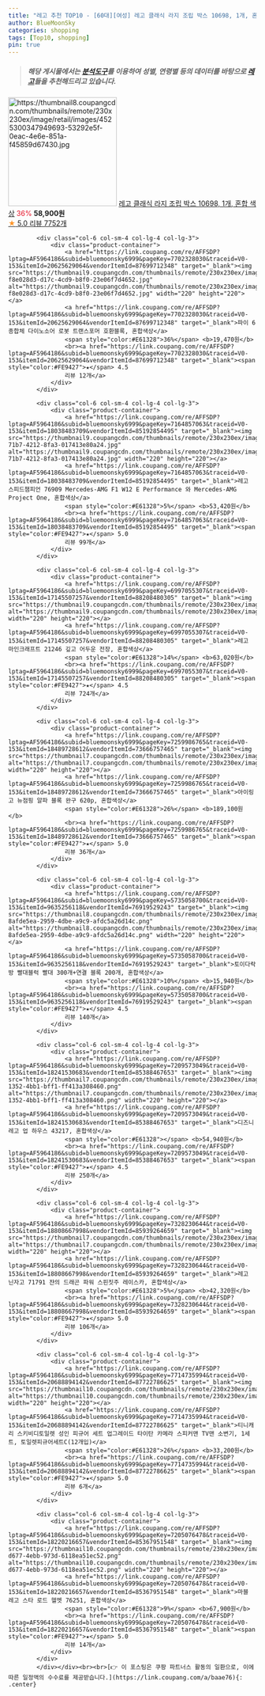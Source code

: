 ```yaml
---
title: "레고 추천 TOP10 - [60대][여성] 레고 클래식 라지 조립 박스 10698, 1개, 혼합 색상"
author: BlueMoonSky
categories: shopping
tags: [Top10, shopping]
pin: true
---
```


> ##### 해당 게시물에서는 [**분석도구**](https://itemscout.io/)를 이용하여 **성별**, **연령별** 등의 데이터를 바탕으로 [**레고**](https://link.coupang.com/a/baae76)들을 추천해드리고 있습니다.
<div class="container"><div class="row">
            <div class="col-6 col-sm-4 col-lg-4 col-lg-3">
                <div class="product-container">
                    <a href="https://link.coupang.com/re/AFFSDP?lptag=AF5964186&subid=bluemoonsky6999&pageKey=7708749458&traceid=V0-153&itemId=20658389555&vendorItemId=3005538862" target="_blank"><img src="https://thumbnail8.coupangcdn.com/thumbnails/remote/230x230ex/image/retail/images/4525300347949693-53292e5f-0eac-4e6e-851a-f45859d67430.jpg" alt="https://thumbnail8.coupangcdn.com/thumbnails/remote/230x230ex/image/retail/images/4525300347949693-53292e5f-0eac-4e6e-851a-f45859d67430.jpg" width="220" height="220"></a>
                    <a href="https://link.coupang.com/re/AFFSDP?lptag=AF5964186&subid=bluemoonsky6999&pageKey=7708749458&traceid=V0-153&itemId=20658389555&vendorItemId=3005538862" target="_blank">레고 클래식 라지 조립 박스 10698, 1개, 혼합 색상</a>
                    <span style="color:#E61328">36%</span> <b>58,900원</b>
                    <br><a href="https://link.coupang.com/re/AFFSDP?lptag=AF5964186&subid=bluemoonsky6999&pageKey=7708749458&traceid=V0-153&itemId=20658389555&vendorItemId=3005538862" target="_blank"><span style="color:#FE9427">★</span> 5.0
                    리뷰 7752개</a>
                </div>
            </div>
            
            <div class="col-6 col-sm-4 col-lg-4 col-lg-3">
                <div class="product-container">
                    <a href="https://link.coupang.com/re/AFFSDP?lptag=AF5964186&subid=bluemoonsky6999&pageKey=7702328030&traceid=V0-153&itemId=20625629064&vendorItemId=87699712348" target="_blank"><img src="https://thumbnail9.coupangcdn.com/thumbnails/remote/230x230ex/image/retail/images/1140806717217939-f8e028d3-d17c-4cd9-b8f0-23e06f7d4652.jpg" alt="https://thumbnail9.coupangcdn.com/thumbnails/remote/230x230ex/image/retail/images/1140806717217939-f8e028d3-d17c-4cd9-b8f0-23e06f7d4652.jpg" width="220" height="220"></a>
                    <a href="https://link.coupang.com/re/AFFSDP?lptag=AF5964186&subid=bluemoonsky6999&pageKey=7702328030&traceid=V0-153&itemId=20625629064&vendorItemId=87699712348" target="_blank">파이 6종합체 다이노소어 로봇 트랜스포머 호환블록, 혼합색상</a>
                    <span style="color:#E61328">36%</span> <b>19,470원</b>
                    <br><a href="https://link.coupang.com/re/AFFSDP?lptag=AF5964186&subid=bluemoonsky6999&pageKey=7702328030&traceid=V0-153&itemId=20625629064&vendorItemId=87699712348" target="_blank"><span style="color:#FE9427">★</span> 4.5
                    리뷰 12개</a>
                </div>
            </div>
            
            <div class="col-6 col-sm-4 col-lg-4 col-lg-3">
                <div class="product-container">
                    <a href="https://link.coupang.com/re/AFFSDP?lptag=AF5964186&subid=bluemoonsky6999&pageKey=7164857063&traceid=V0-153&itemId=18038483709&vendorItemId=85192854495" target="_blank"><img src="https://thumbnail9.coupangcdn.com/thumbnails/remote/230x230ex/image/retail/images/2023/02/24/10/7/a0c43d21-71b7-4212-8fa3-017413e80a24.jpg" alt="https://thumbnail9.coupangcdn.com/thumbnails/remote/230x230ex/image/retail/images/2023/02/24/10/7/a0c43d21-71b7-4212-8fa3-017413e80a24.jpg" width="220" height="220"></a>
                    <a href="https://link.coupang.com/re/AFFSDP?lptag=AF5964186&subid=bluemoonsky6999&pageKey=7164857063&traceid=V0-153&itemId=18038483709&vendorItemId=85192854495" target="_blank">레고 스피드챔피언 76909 Mercedes-AMG F1 W12 E Performance 와 Mercedes-AMG Project One, 혼합색상</a>
                    <span style="color:#E61328">5%</span> <b>53,420원</b>
                    <br><a href="https://link.coupang.com/re/AFFSDP?lptag=AF5964186&subid=bluemoonsky6999&pageKey=7164857063&traceid=V0-153&itemId=18038483709&vendorItemId=85192854495" target="_blank"><span style="color:#FE9427">★</span> 5.0
                    리뷰 99개</a>
                </div>
            </div>
            
            <div class="col-6 col-sm-4 col-lg-4 col-lg-3">
                <div class="product-container">
                    <a href="https://link.coupang.com/re/AFFSDP?lptag=AF5964186&subid=bluemoonsky6999&pageKey=6997055307&traceid=V0-153&itemId=17145507257&vendorItemId=88208480305" target="_blank"><img src="https://thumbnail9.coupangcdn.com/thumbnails/remote/230x230ex/image/vendor_inventory/4d6a/d9ecad65aa664807d5a879f249c31699229b2259489a5d7523a348098888.png" alt="https://thumbnail9.coupangcdn.com/thumbnails/remote/230x230ex/image/vendor_inventory/4d6a/d9ecad65aa664807d5a879f249c31699229b2259489a5d7523a348098888.png" width="220" height="220"></a>
                    <a href="https://link.coupang.com/re/AFFSDP?lptag=AF5964186&subid=bluemoonsky6999&pageKey=6997055307&traceid=V0-153&itemId=17145507257&vendorItemId=88208480305" target="_blank">레고 마인크래프트 21246 깊고 어두운 전장, 혼합색상</a>
                    <span style="color:#E61328">14%</span> <b>63,020원</b>
                    <br><a href="https://link.coupang.com/re/AFFSDP?lptag=AF5964186&subid=bluemoonsky6999&pageKey=6997055307&traceid=V0-153&itemId=17145507257&vendorItemId=88208480305" target="_blank"><span style="color:#FE9427">★</span> 4.5
                    리뷰 724개</a>
                </div>
            </div>
            
            <div class="col-6 col-sm-4 col-lg-4 col-lg-3">
                <div class="product-container">
                    <a href="https://link.coupang.com/re/AFFSDP?lptag=AF5964186&subid=bluemoonsky6999&pageKey=7259986765&traceid=V0-153&itemId=18489728612&vendorItemId=73666757465" target="_blank"><img src="https://thumbnail7.coupangcdn.com/thumbnails/remote/230x230ex/image/vendor_inventory/e87c/cae0fb9b165f11c94a5a6aabde5f33560e2155a73e4d0a7bbdb5b2a30bb1.jpg" alt="https://thumbnail7.coupangcdn.com/thumbnails/remote/230x230ex/image/vendor_inventory/e87c/cae0fb9b165f11c94a5a6aabde5f33560e2155a73e4d0a7bbdb5b2a30bb1.jpg" width="220" height="220"></a>
                    <a href="https://link.coupang.com/re/AFFSDP?lptag=AF5964186&subid=bluemoonsky6999&pageKey=7259986765&traceid=V0-153&itemId=18489728612&vendorItemId=73666757465" target="_blank">아이링고 뉴점핑 알파 블록 완구 620p, 혼합색상</a>
                    <span style="color:#E61328">26%</span> <b>189,100원</b>
                    <br><a href="https://link.coupang.com/re/AFFSDP?lptag=AF5964186&subid=bluemoonsky6999&pageKey=7259986765&traceid=V0-153&itemId=18489728612&vendorItemId=73666757465" target="_blank"><span style="color:#FE9427">★</span> 5.0
                    리뷰 36개</a>
                </div>
            </div>
            
            <div class="col-6 col-sm-4 col-lg-4 col-lg-3">
                <div class="product-container">
                    <a href="https://link.coupang.com/re/AFFSDP?lptag=AF5964186&subid=bluemoonsky6999&pageKey=5735058700&traceid=V0-153&itemId=9635256118&vendorItemId=76919529243" target="_blank"><img src="https://thumbnail8.coupangcdn.com/thumbnails/remote/230x230ex/image/retail/images/2267357593232065-8afde5ea-2959-4dbe-a9c9-afdc5a26d14c.png" alt="https://thumbnail8.coupangcdn.com/thumbnails/remote/230x230ex/image/retail/images/2267357593232065-8afde5ea-2959-4dbe-a9c9-afdc5a26d14c.png" width="220" height="220"></a>
                    <a href="https://link.coupang.com/re/AFFSDP?lptag=AF5964186&subid=bluemoonsky6999&pageKey=5735058700&traceid=V0-153&itemId=9635256118&vendorItemId=76919529243" target="_blank">토이다락방 빨대블럭 빨대 300개+연결 블록 200개, 혼합색상</a>
                    <span style="color:#E61328">10%</span> <b>15,940원</b>
                    <br><a href="https://link.coupang.com/re/AFFSDP?lptag=AF5964186&subid=bluemoonsky6999&pageKey=5735058700&traceid=V0-153&itemId=9635256118&vendorItemId=76919529243" target="_blank"><span style="color:#FE9427">★</span> 4.5
                    리뷰 140개</a>
                </div>
            </div>
            
            <div class="col-6 col-sm-4 col-lg-4 col-lg-3">
                <div class="product-container">
                    <a href="https://link.coupang.com/re/AFFSDP?lptag=AF5964186&subid=bluemoonsky6999&pageKey=7209573049&traceid=V0-153&itemId=18241530683&vendorItemId=85388467653" target="_blank"><img src="https://thumbnail7.coupangcdn.com/thumbnails/remote/230x230ex/image/retail/images/2023/03/16/11/0/a6a700b7-1352-4bb1-bff1-ff413a308460.png" alt="https://thumbnail7.coupangcdn.com/thumbnails/remote/230x230ex/image/retail/images/2023/03/16/11/0/a6a700b7-1352-4bb1-bff1-ff413a308460.png" width="220" height="220"></a>
                    <a href="https://link.coupang.com/re/AFFSDP?lptag=AF5964186&subid=bluemoonsky6999&pageKey=7209573049&traceid=V0-153&itemId=18241530683&vendorItemId=85388467653" target="_blank">디즈니 레고 업 하우스 43217, 혼합색상</a>
                    <span style="color:#E61328"></span> <b>54,940원</b>
                    <br><a href="https://link.coupang.com/re/AFFSDP?lptag=AF5964186&subid=bluemoonsky6999&pageKey=7209573049&traceid=V0-153&itemId=18241530683&vendorItemId=85388467653" target="_blank"><span style="color:#FE9427">★</span> 4.5
                    리뷰 250개</a>
                </div>
            </div>
            
            <div class="col-6 col-sm-4 col-lg-4 col-lg-3">
                <div class="product-container">
                    <a href="https://link.coupang.com/re/AFFSDP?lptag=AF5964186&subid=bluemoonsky6999&pageKey=7328230644&traceid=V0-153&itemId=18808667998&vendorItemId=85939264659" target="_blank"><img src="https://thumbnail7.coupangcdn.com/thumbnails/remote/230x230ex/image/rs_quotation_api/rk9vmtre/89d0f15e7f6946488ca9983ba6aff615.png" alt="https://thumbnail7.coupangcdn.com/thumbnails/remote/230x230ex/image/rs_quotation_api/rk9vmtre/89d0f15e7f6946488ca9983ba6aff615.png" width="220" height="220"></a>
                    <a href="https://link.coupang.com/re/AFFSDP?lptag=AF5964186&subid=bluemoonsky6999&pageKey=7328230644&traceid=V0-153&itemId=18808667998&vendorItemId=85939264659" target="_blank">레고 닌자고 71791 쟌의 드래곤 파워 스핀짓주 레이스카, 혼합색상</a>
                    <span style="color:#E61328">5%</span> <b>42,320원</b>
                    <br><a href="https://link.coupang.com/re/AFFSDP?lptag=AF5964186&subid=bluemoonsky6999&pageKey=7328230644&traceid=V0-153&itemId=18808667998&vendorItemId=85939264659" target="_blank"><span style="color:#FE9427">★</span> 5.0
                    리뷰 106개</a>
                </div>
            </div>
            
            <div class="col-6 col-sm-4 col-lg-4 col-lg-3">
                <div class="product-container">
                    <a href="https://link.coupang.com/re/AFFSDP?lptag=AF5964186&subid=bluemoonsky6999&pageKey=7714735994&traceid=V0-153&itemId=20688894142&vendorItemId=87722786625" target="_blank"><img src="https://thumbnail10.coupangcdn.com/thumbnails/remote/230x230ex/image/vendor_inventory/c38d/57c62ca79c74693faec5cc71ca64381dcd8bf111214f85292167641e2d10.jpg" alt="https://thumbnail10.coupangcdn.com/thumbnails/remote/230x230ex/image/vendor_inventory/c38d/57c62ca79c74693faec5cc71ca64381dcd8bf111214f85292167641e2d10.jpg" width="220" height="220"></a>
                    <a href="https://link.coupang.com/re/AFFSDP?lptag=AF5964186&subid=bluemoonsky6999&pageKey=7714735994&traceid=V0-153&itemId=20688894142&vendorItemId=87722786625" target="_blank">티니캐리 스키비디토일렛 성인 피규어 세트 업그레이드 타이탄 카메라 스피커맨 TV맨 소변기, 1세트, 토일렛피규어세트C(12개입)</a>
                    <span style="color:#E61328">26%</span> <b>33,200원</b>
                    <br><a href="https://link.coupang.com/re/AFFSDP?lptag=AF5964186&subid=bluemoonsky6999&pageKey=7714735994&traceid=V0-153&itemId=20688894142&vendorItemId=87722786625" target="_blank"><span style="color:#FE9427">★</span> 5.0
                    리뷰 6개</a>
                </div>
            </div>
            
            <div class="col-6 col-sm-4 col-lg-4 col-lg-3">
                <div class="product-container">
                    <a href="https://link.coupang.com/re/AFFSDP?lptag=AF5964186&subid=bluemoonsky6999&pageKey=7205076478&traceid=V0-153&itemId=18220216657&vendorItemId=85367951548" target="_blank"><img src="https://thumbnail10.coupangcdn.com/thumbnails/remote/230x230ex/image/retail/images/2023/03/16/11/9/3f207a2f-d677-4ebb-973d-6118ea51ec52.png" alt="https://thumbnail10.coupangcdn.com/thumbnails/remote/230x230ex/image/retail/images/2023/03/16/11/9/3f207a2f-d677-4ebb-973d-6118ea51ec52.png" width="220" height="220"></a>
                    <a href="https://link.coupang.com/re/AFFSDP?lptag=AF5964186&subid=bluemoonsky6999&pageKey=7205076478&traceid=V0-153&itemId=18220216657&vendorItemId=85367951548" target="_blank">마블 레고 스타 로드 헬멧 76251, 혼합색상</a>
                    <span style="color:#E61328">9%</span> <b>67,900원</b>
                    <br><a href="https://link.coupang.com/re/AFFSDP?lptag=AF5964186&subid=bluemoonsky6999&pageKey=7205076478&traceid=V0-153&itemId=18220216657&vendorItemId=85367951548" target="_blank"><span style="color:#FE9427">★</span> 5.0
                    리뷰 14개</a>
                </div>
            </div>
            </div></div><br><br>[👉 이 포스팅은 쿠팡 파트너스 활동의 일환으로, 이에 따른 일정액의 수수료를 제공받습니다.](https://link.coupang.com/a/baae76){: .center}